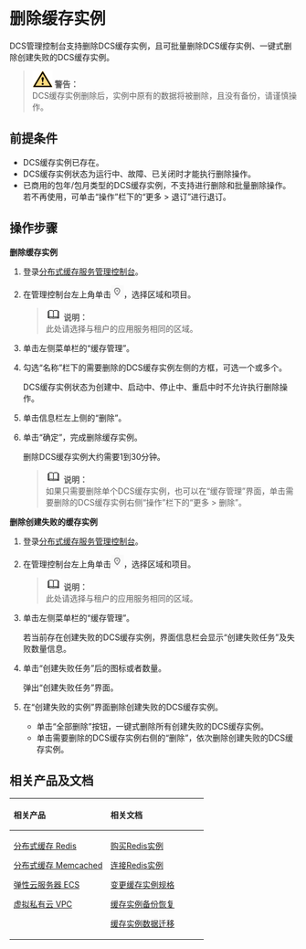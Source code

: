 # 删除缓存实例<a name="ZH-CN_TOPIC_0144197343"></a>

DCS管理控制台支持删除DCS缓存实例，且可批量删除DCS缓存实例、一键式删除创建失败的DCS缓存实例。

>![](public_sys-resources/icon-warning.gif) **警告：**   
>DCS缓存实例删除后，实例中原有的数据将被删除，且没有备份，请谨慎操作。  

## 前提条件<a name="zh-cn_topic_0046844795_section34216874"></a>

-   DCS缓存实例已存在。
-   DCS缓存实例状态为运行中、故障、已关闭时才能执行删除操作。
-   已商用的包年/包月类型的DCS缓存实例，不支持进行删除和批量删除操作。若不再使用，可单击“操作”栏下的“更多 \> 退订”进行退订。

## 操作步骤<a name="zh-cn_topic_0046844795_section12303520153719"></a>

**删除缓存实例**

1.  登录[分布式缓存服务管理控制台](https://console.huaweicloud.com/dcs)。
2.  在管理控制台左上角单击![](figures/icon-region.png)，选择区域和项目。

    >![](public_sys-resources/icon-note.gif) **说明：**   
    >此处请选择与租户的应用服务相同的区域。  

3.  单击左侧菜单栏的“缓存管理”。
4.  勾选“名称”栏下的需要删除的DCS缓存实例左侧的方框，可选一个或多个。

    DCS缓存实例状态为创建中、启动中、停止中、重启中时不允许执行删除操作。

5.  单击信息栏左上侧的“删除”。
6.  单击“确定”，完成删除缓存实例。

    删除DCS缓存实例大约需要1到30分钟。

    >![](public_sys-resources/icon-note.gif) **说明：**   
    >如果只需要删除单个DCS缓存实例，也可以在“缓存管理”界面，单击需要删除的DCS缓存实例右侧“操作”栏下的“更多 \> 删除”。  


**删除创建失败的缓存实例**

1.  登录[分布式缓存服务管理控制台](https://console.huaweicloud.com/dcs)。
2.  在管理控制台左上角单击![](figures/icon-region.png)，选择区域和项目。

    >![](public_sys-resources/icon-note.gif) **说明：**   
    >此处请选择与租户的应用服务相同的区域。  

3.  单击左侧菜单栏的“缓存管理”。

    若当前存在创建失败的DCS缓存实例，界面信息栏会显示“创建失败任务”及失败数量信息。

4.  单击“创建失败任务”后的图标或者数量。

    弹出“创建失败任务”界面。

5.  在“创建失败的实例”界面删除创建失败的DCS缓存实例。
    -   单击“全部删除”按钮，一键式删除所有创建失败的DCS缓存实例。
    -   单击需要删除的DCS缓存实例右侧的“删除”，依次删除创建失败的DCS缓存实例。


## 相关产品及文档<a name="zh-cn_topic_0046844795_section152613113129"></a>

<a name="zh-cn_topic_0046844795_zh-cn_topic_0046844820_table1073594361220"></a>
<table><thead align="left"><tr id="zh-cn_topic_0046844795_zh-cn_topic_0046844820_row197372430123"><th class="cellrowborder" valign="top" width="50%" id="mcps1.1.3.1.1"><p id="zh-cn_topic_0046844795_zh-cn_topic_0046844820_p4737243111216"><a name="zh-cn_topic_0046844795_zh-cn_topic_0046844820_p4737243111216"></a><a name="zh-cn_topic_0046844795_zh-cn_topic_0046844820_p4737243111216"></a>相关产品</p>
</th>
<th class="cellrowborder" valign="top" width="50%" id="mcps1.1.3.1.2"><p id="zh-cn_topic_0046844795_zh-cn_topic_0046844820_p18737144301214"><a name="zh-cn_topic_0046844795_zh-cn_topic_0046844820_p18737144301214"></a><a name="zh-cn_topic_0046844795_zh-cn_topic_0046844820_p18737144301214"></a>相关文档</p>
</th>
</tr>
</thead>
<tbody><tr id="zh-cn_topic_0046844795_zh-cn_topic_0046844820_row17371443131210"><td class="cellrowborder" valign="top" width="50%" headers="mcps1.1.3.1.1 "><p id="zh-cn_topic_0046844795_zh-cn_topic_0046844820_p13372054101419"><a name="zh-cn_topic_0046844795_zh-cn_topic_0046844820_p13372054101419"></a><a name="zh-cn_topic_0046844795_zh-cn_topic_0046844820_p13372054101419"></a><a href="https://www.huaweicloud.com/product/dcs.html?infodocbz" target="_blank" rel="noopener noreferrer">分布式缓存 Redis</a></p>
<p id="zh-cn_topic_0046844795_zh-cn_topic_0046844820_p19548105714519"><a name="zh-cn_topic_0046844795_zh-cn_topic_0046844820_p19548105714519"></a><a name="zh-cn_topic_0046844795_zh-cn_topic_0046844820_p19548105714519"></a><a href="https://www.huaweicloud.com/product/dcsmem.html?infodocbz" target="_blank" rel="noopener noreferrer">分布式缓存 Memcached</a></p>
<p id="zh-cn_topic_0046844795_zh-cn_topic_0046844820_p8862161219564"><a name="zh-cn_topic_0046844795_zh-cn_topic_0046844820_p8862161219564"></a><a name="zh-cn_topic_0046844795_zh-cn_topic_0046844820_p8862161219564"></a><a href="https://www.huaweicloud.com/product/ecs.html?infodocbz" target="_blank" rel="noopener noreferrer">弹性云服务器 ECS</a></p>
<p id="zh-cn_topic_0046844795_zh-cn_topic_0046844820_p841193941416"><a name="zh-cn_topic_0046844795_zh-cn_topic_0046844820_p841193941416"></a><a name="zh-cn_topic_0046844795_zh-cn_topic_0046844820_p841193941416"></a><a href="http://www.huaweicloud.com/product/vpc.html?infodocbz" target="_blank" rel="noopener noreferrer">虚拟私有云 VPC</a></p>
</td>
<td class="cellrowborder" valign="top" width="50%" headers="mcps1.1.3.1.2 "><p id="zh-cn_topic_0046844795_zh-cn_topic_0046844820_p1381695711471"><a name="zh-cn_topic_0046844795_zh-cn_topic_0046844820_p1381695711471"></a><a name="zh-cn_topic_0046844795_zh-cn_topic_0046844820_p1381695711471"></a><a href="https://support.huaweicloud.com/usermanual-dcs/dcs-zh-ug-180315001.html?infodocbz" target="_blank" rel="noopener noreferrer">购买Redis实例</a></p>
<p id="zh-cn_topic_0046844795_zh-cn_topic_0046844820_p682916370595"><a name="zh-cn_topic_0046844795_zh-cn_topic_0046844820_p682916370595"></a><a name="zh-cn_topic_0046844795_zh-cn_topic_0046844820_p682916370595"></a><a href="https://support.huaweicloud.com/usermanual-dcs/zh-cn_topic_0082114847.html?infodocbz" target="_blank" rel="noopener noreferrer">连接Redis实例</a></p>
<p id="zh-cn_topic_0046844795_zh-cn_topic_0046844820_p16726748155912"><a name="zh-cn_topic_0046844795_zh-cn_topic_0046844820_p16726748155912"></a><a name="zh-cn_topic_0046844795_zh-cn_topic_0046844820_p16726748155912"></a><a href="https://support.huaweicloud.com/usermanual-dcs/zh-cn_topic_0061845451.html?infodocbz" target="_blank" rel="noopener noreferrer">变更缓存实例规格</a></p>
<p id="zh-cn_topic_0046844795_zh-cn_topic_0046844820_p12250886517"><a name="zh-cn_topic_0046844795_zh-cn_topic_0046844820_p12250886517"></a><a name="zh-cn_topic_0046844795_zh-cn_topic_0046844820_p12250886517"></a><a href="https://support.huaweicloud.com/usermanual-dcs/zh-cn_topic_0079545637.html?infodocbz" target="_blank" rel="noopener noreferrer">缓存实例备份恢复</a></p>
<p id="zh-cn_topic_0046844795_zh-cn_topic_0046844820_p143616360517"><a name="zh-cn_topic_0046844795_zh-cn_topic_0046844820_p143616360517"></a><a name="zh-cn_topic_0046844795_zh-cn_topic_0046844820_p143616360517"></a><a href="https://support.huaweicloud.com/migration-dcs/zh-cn_topic_0078784423.html?infodocbz" target="_blank" rel="noopener noreferrer">缓存实例数据迁移</a></p>
</td>
</tr>
</tbody>
</table>

